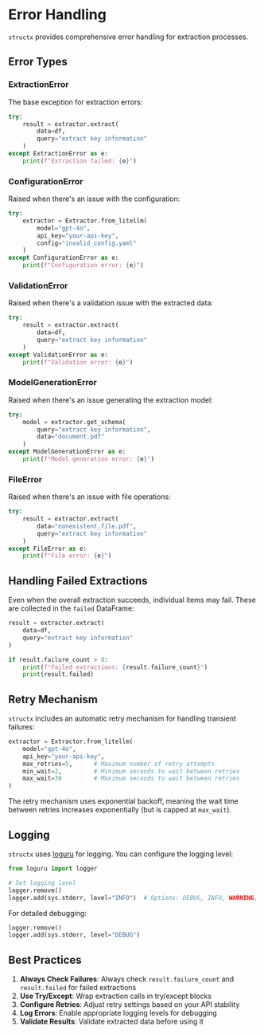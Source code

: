 # Error Handling

`structx` provides comprehensive error handling for extraction processes.

## Error Types

### ExtractionError

The base exception for extraction errors:

```python
try:
    result = extractor.extract(
        data=df,
        query="extract key information"
    )
except ExtractionError as e:
    print(f"Extraction failed: {e}")
```

### ConfigurationError

Raised when there's an issue with the configuration:

```python
try:
    extractor = Extractor.from_litellm(
        model="gpt-4o",
        api_key="your-api-key",
        config="invalid_config.yaml"
    )
except ConfigurationError as e:
    print(f"Configuration error: {e}")
```

### ValidationError

Raised when there's a validation issue with the extracted data:

```python
try:
    result = extractor.extract(
        data=df,
        query="extract key information"
    )
except ValidationError as e:
    print(f"Validation error: {e}")
```

### ModelGenerationError

Raised when there's an issue generating the extraction model:

```python
try:
    model = extractor.get_schema(
        query="extract key information",
        data="document.pdf"
    )
except ModelGenerationError as e:
    print(f"Model generation error: {e}")
```

### FileError

Raised when there's an issue with file operations:

```python
try:
    result = extractor.extract(
        data="nonexistent_file.pdf",
        query="extract key information"
    )
except FileError as e:
    print(f"File error: {e}")
```

## Handling Failed Extractions

Even when the overall extraction succeeds, individual items may fail. These are
collected in the `failed` DataFrame:

```python
result = extractor.extract(
    data=df,
    query="extract key information"
)

if result.failure_count > 0:
    print(f"Failed extractions: {result.failure_count}")
    print(result.failed)
```

## Retry Mechanism

`structx` includes an automatic retry mechanism for handling transient failures:

```python
extractor = Extractor.from_litellm(
    model="gpt-4o",
    api_key="your-api-key",
    max_retries=5,      # Maximum number of retry attempts
    min_wait=2,         # Minimum seconds to wait between retries
    max_wait=30         # Maximum seconds to wait between retries
)
```

The retry mechanism uses exponential backoff, meaning the wait time between
retries increases exponentially (but is capped at `max_wait`).

## Logging

`structx` uses [loguru](https://github.com/Delgan/loguru) for logging. You can
configure the logging level:

```python
from loguru import logger

# Set logging level
logger.remove()
logger.add(sys.stderr, level="INFO")  # Options: DEBUG, INFO, WARNING, ERROR, CRITICAL
```

For detailed debugging:

```python
logger.remove()
logger.add(sys.stderr, level="DEBUG")
```

## Best Practices

1. **Always Check Failures**: Always check `result.failure_count` and
   `result.failed` for failed extractions
2. **Use Try/Except**: Wrap extraction calls in try/except blocks
3. **Configure Retries**: Adjust retry settings based on your API stability
4. **Log Errors**: Enable appropriate logging levels for debugging
5. **Validate Results**: Validate extracted data before using it
